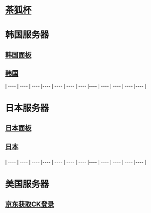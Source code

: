 # [茶狐杯](https://cupfox.app)

# 韩国服务器 
## [韩国面板](http://146.56.148.241:5700)                                      
## [韩国](https://www.oracle.com/cn/cloud/free/)  


####
####
|  ----  | ----   | ----  |----  |  ----  | ----   | ----  |----  |  ----  | ----   | ----  |----  |  
####
####


# 日本服务器
## [日本面板](http://150.230.56.115:5700)                                        
## [日本](https://138.2.35.251:12022/)  
##

|  ----  | ----   | ----  |----  |  ----  | ----   | ----  |----  |  ----  | ----   | ----  |----  |  
####
####


# 美国服务器
                                  
## [京东获取CK登录](https://plogin.m.jd.com/login/login?appid=828&returnurl=https%3A%2F%2Fbean.m.jd.com%2Fbean%2FsignIndex.action/)  
##

```  




